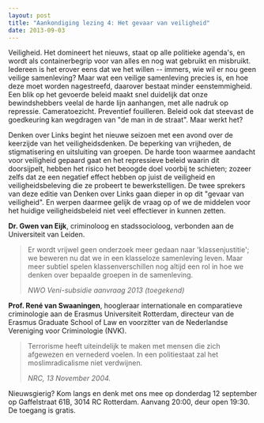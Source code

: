 ```yaml
---
layout: post
title: "Aankondiging lezing 4: Het gevaar van veiligheid"
date: 2013-09-03
---
```


Veiligheid. Het domineert het nieuws, staat op alle politieke agenda's, en
wordt als containerbegrip voor van alles en nog wat gebruikt en misbruikt.
Iedereen is het erover eens dat we het willen -- immers, wie wil er nou geen
veilige samenleving? Maar wat een veilige samenleving precies is, en hoe deze
moet worden nagestreefd, daarover bestaat minder eenstemmigheid. Een blik op
het gevoerde beleid maakt snel duidelijk dat onze bewindshebbers veelal de
harde lijn aanhangen, met alle nadruk op repressie. Cameratoezicht. Preventief
fouilleren. Beleid ook dat steevast de goedkeuring kan wegdragen van "de man in
de straat". Maar werkt het?

Denken over Links begint het nieuwe seizoen met een avond over de keerzijde van
het veiligheidsdenken. De beperking van vrijheden, de stigmatisering en
uitsluiting van groepen. De harde toon waarmee aandacht voor veiligheid gepaard
gaat en het repressieve beleid waarin dit doorsijpelt, hebben het risico het
beoogde doel voorbij te schieten; zozeer zelfs dat ze een negatief effect
hebben op juist de veiligheid en veiligheidsbeleving die ze probeert te
bewerkstelligen. De twee sprekers van deze editie van Denken over Links gaan
dieper in op dit "gevaar van veiligheid". En werpen daarmee gelijk de vraag op
of we de middelen voor het huidige veiligheidsbeleid niet veel effectiever in
kunnen zetten.

**Dr. Gwen van Eijk**, criminoloog en stadssocioloog, verbonden aan de Universiteit van Leiden.

> Er wordt vrijwel geen onderzoek meer gedaan naar 'klassenjustitie'; we
> beweren nu dat we in een klasseloze samenleving leven. Maar meer subtiel
> spelen klassenverschillen nog altijd een rol in hoe we denken over bepaalde
> groepen in de samenleving.
>
> *NWO Veni-subsidie aanvraag 2013 (toegekend)*

**Prof. René van Swaaningen**, hoogleraar internationale en comparatieve
criminologie aan de Erasmus Universiteit Rotterdam, directeur van de Erasmus
Graduate School of Law en voorzitter van de Nederlandse Vereniging voor
Criminologie (NVK).

> Terrorisme heeft uiteindelijk te maken met mensen die zich afgewezen en
> vernederd voelen. In een politiestaat zal het moslimradicalisme niet
> verdwijnen.
>
> *NRC, 13 November 2004.*

Nieuwsgierig? Kom langs en denk met ons mee op donderdag 12 september op
Gaffelstraat 61B, 3014 RC Rotterdam. Aanvang 20:00, deur open 19:30. De toegang
is gratis.
